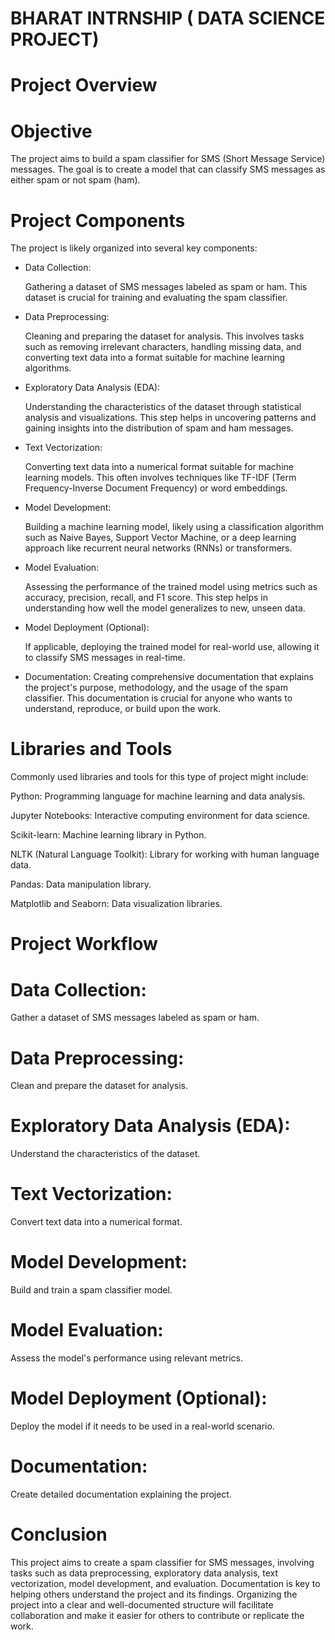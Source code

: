# BHARAT INTRNSHIP ( DATA SCIENCE PROJECT)
# Project Overview
# Objective
The project aims to build a spam classifier for SMS (Short Message Service) messages. The goal is to create a model that can classify SMS messages as either spam or not spam (ham).

# Project Components
The project is likely organized into several key components:

* Data Collection:
  
   Gathering a dataset of SMS messages labeled as spam or ham. This dataset is crucial for training and evaluating the spam classifier.

* Data Preprocessing:
  
   Cleaning and preparing the dataset for analysis. This involves tasks such as removing irrelevant characters, handling missing data, and converting text data into a format suitable for machine learning algorithms.

* Exploratory Data Analysis (EDA):
  
  Understanding the characteristics of the dataset through statistical analysis and visualizations. This step helps in uncovering patterns and gaining insights into the distribution of spam and ham messages.

* Text Vectorization:
  
  Converting text data into a numerical format suitable for machine learning models. This often involves techniques like TF-IDF (Term Frequency-Inverse Document Frequency) or word embeddings.

* Model Development:
  
  Building a machine learning model, likely using a classification algorithm such as Naive Bayes, Support Vector Machine, or a deep learning approach like recurrent neural networks (RNNs) or transformers.

* Model Evaluation:
  
   Assessing the performance of the trained model using metrics such as accuracy, precision, recall, and F1 score. This step helps in understanding how well the model generalizes to new, unseen data.

* Model Deployment (Optional):
  
   If applicable, deploying the trained model for real-world use, allowing it to classify SMS messages in real-time.

* Documentation:
  Creating comprehensive documentation that explains the project's purpose, methodology, and the usage of the spam classifier. This documentation is crucial for anyone who wants to understand, reproduce, or build upon the work.

# Libraries and Tools
Commonly used libraries and tools for this type of project might include:

Python: Programming language for machine learning and data analysis.

Jupyter Notebooks: Interactive computing environment for data science.

Scikit-learn: Machine learning library in Python.

NLTK (Natural Language Toolkit): Library for working with human language data.

Pandas: Data manipulation library.

Matplotlib and Seaborn: Data visualization libraries.

# Project Workflow
# Data Collection: 

Gather a dataset of SMS messages labeled as spam or ham.

# Data Preprocessing: 

Clean and prepare the dataset for analysis.

# Exploratory Data Analysis (EDA):

Understand the characteristics of the dataset.

# Text Vectorization: 

Convert text data into a numerical format.

# Model Development:

Build and train a spam classifier model.

# Model Evaluation: 

Assess the model's performance using relevant metrics.

# Model Deployment (Optional):

Deploy the model if it needs to be used in a real-world scenario.

# Documentation: 

Create detailed documentation explaining the project.

# Conclusion
This project aims to create a spam classifier for SMS messages, involving tasks such as data preprocessing, exploratory data analysis, text vectorization, model development, and evaluation. Documentation is key to helping others understand the project and its findings. Organizing the project into a clear and well-documented structure will facilitate collaboration and make it easier for others to contribute or replicate the work.

